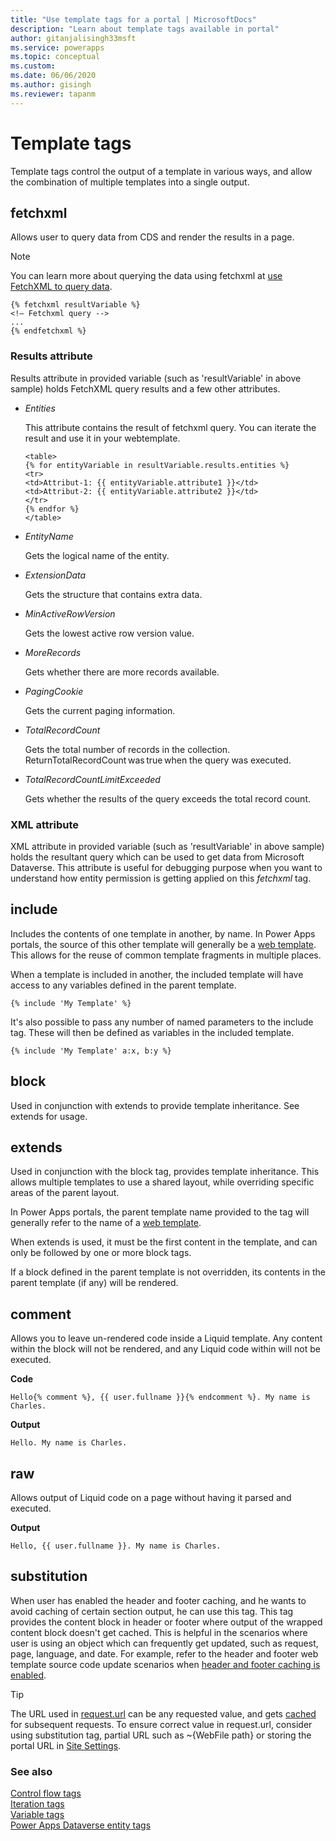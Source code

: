 ```yaml
---
title: "Use template tags for a portal | MicrosoftDocs"
description: "Learn about template tags available in portal"
author: gitanjalisingh33msft
ms.service: powerapps
ms.topic: conceptual
ms.custom: 
ms.date: 06/06/2020
ms.author: gisingh
ms.reviewer: tapanm
---
```


# Template tags

Template tags control the output of a template in various ways, and allow the combination of multiple templates into a single output.

## fetchxml

Allows user to query data from CDS and render the results in a page.

> [!NOTE]
> You can learn more about querying the data using fetchxml at [use FetchXML to query data](https://docs.microsoft.com/powerapps/developer/common-data-service/use-fetchxml-construct-query).

```
{% fetchxml resultVariable %}
<!— Fetchxml query -->
...
{% endfetchxml %}
```

### Results attribute

Results attribute in provided variable (such as 'resultVariable' in above sample) holds FetchXML query results and a few other attributes.

- *Entities*

    This attribute contains the result of fetchxml query. You can iterate the result and use it in your webtemplate.

    ```
    <table> 
    {% for entityVariable in resultVariable.results.entities %} 
    <tr> 
    <td>Attribut-1: {{ entityVariable.attribute1 }}</td> 
    <td>Attribut-2: {{ entityVariable.attribute2 }}</td> 
    </tr> 
    {% endfor %} 
    </table> 
    ```

- *EntityName*

    Gets the logical name of the entity.

- *ExtensionData*

    Gets the structure that contains extra data.

- *MinActiveRowVersion*

    Gets the lowest active row version value.

- *MoreRecords*

    Gets whether there are more records available.

- *PagingCookie*

    Gets the current paging information.

- *TotalRecordCount*

    Gets the total number of records in the collection. <br/>
    ReturnTotalRecordCount was true when the query was executed.

- *TotalRecordCountLimitExceeded*

    Gets whether the results of the query exceeds the total record count.

### XML attribute

XML attribute in provided variable (such as 'resultVariable' in above sample) holds the resultant query which can be used to get data from Microsoft Dataverse. This attribute is useful for debugging purpose when you want to understand how entity permission is getting applied on this *fetchxml* tag.  

## include

Includes the contents of one template in another, by name. In Power Apps portals, the source of this other template will generally be a [web template](store-content-web-templates.md). This allows for the reuse of common template fragments in multiple places.  

When a template is included in another, the included template will have access to any variables defined in the parent template.

`{% include 'My Template' %}`

It's also possible to pass any number of named parameters to the include tag. These will then be defined as variables in the included template.

`{% include 'My Template' a:x, b:y %}`

## block

Used in conjunction with extends to provide template inheritance. See extends for usage.

## extends

Used in conjunction with the block tag, provides template inheritance. This allows multiple templates to use a shared layout, while overriding specific areas of the parent layout.

In Power Apps portals, the parent template name provided to the tag will generally refer to the name of a [web template](store-content-web-templates.md).  

When extends is used, it must be the first content in the template, and can only be followed by one or more block tags.

If a block defined in the parent template is not overridden, its contents in the parent template (if any) will be rendered.

## comment

Allows you to leave un-rendered code inside a Liquid template. Any content within the block will not be rendered, and any Liquid code within will not be executed.

**Code**

`Hello{% comment %}, {{ user.fullname }}{% endcomment %}. My name is Charles.`

**Output**

`Hello. My name is Charles.`

## raw

Allows output of Liquid code on a page without having it parsed and executed.

**Output**

`Hello, {{ user.fullname }}. My name is Charles.`

## substitution

When user has enabled the header and footer caching, and he wants to avoid caching of certain section output, he can use this tag. This tag provides the content block in header or footer where output of the wrapped content block doesn't get cached. This is helpful in the scenarios where user is using an object which can frequently get updated, such as request, page, language, and date. For example, refer to the header and footer web template source code update scenarios when [header and footer caching is enabled](../configure/enable-header-footer-output-caching.md).

> [!TIP]
> The URL used in [request.url](liquid-objects.md#request) can be any requested value, and gets [cached](../configure/enable-header-footer-output-caching.md) for subsequent requests. To ensure correct value in request.url, consider using substitution tag, partial URL such as ~\{WebFile path} or storing the portal URL in [Site Settings](../configure/configure-site-settings.md).

### See also

[Control flow tags](control-flow-tags.md)<br>
[Iteration tags](iteration-tags.md)<br>
[Variable tags](variable-tags.md)<br>
[Power Apps Dataverse entity tags](portals-entity-tags.md)
